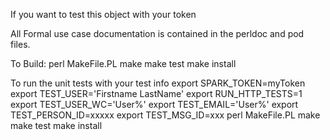If you want to test this object with your token

All Formal use case documentation is contained in the perldoc and pod files.

To Build:
  perl MakeFile.PL
  make
  make test
  make install


To run the unit tests with your test info
  export SPARK_TOKEN=myToken
  export TEST_USER='Firstname LastName'
  export RUN_HTTP_TESTS=1
  export TEST_USER_WC='User%'
  export TEST_EMAIL='User%'
  export TEST_PERSON_ID=xxxxx
  export TEST_MSG_ID=xxx
  perl MakeFile.PL
  make
  make test
  make install
